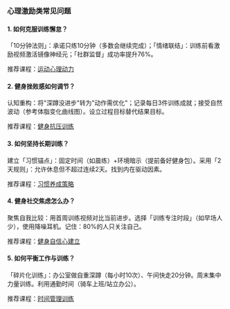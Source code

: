 ### 心理激励类常见问题

#### 1. 如何克服训练懈怠？

「10分钟法则」：承诺只练10分钟（多数会继续完成）；「情绪联结」：训练前看激励视频激活镜像神经元；「社群监督」成功率提升76%。

推荐课程：[运动心理动力](https://cloudgallery.online/)

#### 2. 健身挫败感如何调节？

认知重构：将"深蹲没进步"转为"动作需优化"；记录每日3件训练成就；接受自然波动（参考体脂变化曲线图）。设立过程目标替代结果目标。

推荐课程：[健身抗压训练](https://cloudgallery.online/)

#### 3. 如何坚持长期训练？

建立「习惯锚点」：固定时间（如晨练）+环境暗示（提前备好健身包）。采用「2天规则」：允许休息但不超过连续2天。找到内在驱动因素。

推荐课程：[习惯养成策略](https://cloudgallery.online/)

#### 4. 健身社交焦虑怎么办？

聚焦自我比较：用首周训练视频对比当前进步。选择「训练专注时段」（如早场人少），使用降噪耳机。记住：80%的人只关注自己。

推荐课程：[健身自信心建立](https://cloudgallery.online/)

#### 5. 如何平衡工作与训练？

「碎片化训练」：办公室做自重深蹲（每小时10次）、午间快走20分钟。周末集中力量训练。利用通勤时间（骑车上班/站立办公）。

推荐课程：[时间管理训练](https://cloudgallery.online/)